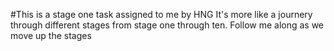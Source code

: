#This is a stage one task assigned to me by HNG
It's more like a journery through different stages from stage one through ten.
Follow me along as we move up the stages